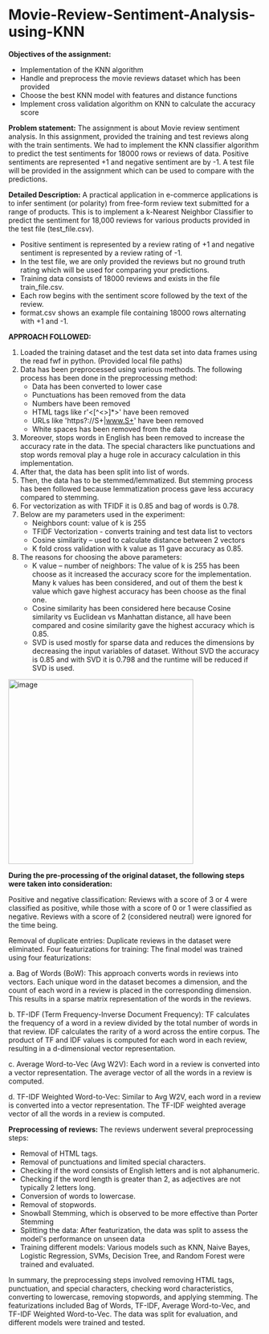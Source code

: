 # Movie-Review-Sentiment-Analysis-using-KNN

**Objectives of the assignment:**
- Implementation of the KNN algorithm
- Handle and preprocess the movie reviews dataset which has been provided
- Choose the best KNN model with features and distance functions
- Implement cross validation algorithm on KNN to calculate the accuracy score

**Problem statement:**
The assignment is about Movie review sentiment analysis. In this assignment, provided the training and test reviews along with the train sentiments. We had to implement the KNN classifier algorithm to predict the test sentiments for 18000 rows or reviews of data. Positive sentiments are represented +1 and negative sentiment are by -1. A test file will be provided in the assignment which can be used to compare with the predictions.

**Detailed Description:**
A practical application in e-commerce applications is to infer sentiment (or polarity) from free-form review text submitted for a range of products. This is to implement a k-Nearest Neighbor Classifier to predict the sentiment for 18,000 reviews for various products provided in the test file (test_file.csv). 
- Positive sentiment is represented by a review rating of +1 and negative sentiment is represented by a review rating of -1. 
- In the test file, we are only provided the reviews but no ground truth rating which will be used for comparing your predictions. 
- Training data consists of 18000 reviews and exists in the file train_file.csv. 
- Each row begins with the sentiment score followed by the text of the review.  
- format.csv shows an example file containing 18000 rows alternating with +1 and -1.

**APPROACH FOLLOWED:**
1. Loaded the training dataset and the test data set into data frames using the read fwf in python. (Provided local file paths)
2. Data has been preprocessed using various methods. The following process has been done in the preprocessing method:
    - Data has been converted to lower case
    - Punctuations has been removed from the data
    - Numbers have been removed
    - HTML tags like r'<[^<>]*>' have been removed
    - URLs like 'https?://S+|www.S+' have been removed
    - White spaces has been removed from the data
3. Moreover, stops words in English has been removed to increase the accuracy rate in the data. The special characters like punctuations and stop words removal play a huge role in accuracy calculation in this implementation.
4. After that, the data has been split into list of words.
5. Then, the data has to be stemmed/lemmatized. But stemming process has been followed because lemmatization process gave less accuracy compared to stemming.
6. For vectorization as with TFIDF it is 0.85 and bag of words is 0.78.
7. Below are my parameters used in the experiment:
    - Neighbors count: value of k is 255
    - TFIDF Vectorization - converts training and test data list to vectors
    - Cosine similarity – used to calculate distance between 2 vectors
    - K fold cross validation with k value as 11 gave accuracy as 0.85.
8. The reasons for choosing the above parameters:
    - K value – number of neighbors: The value of k is 255 has been choose as it increased the accuracy score for the implementation. Many k values       has been considered, and out of them the best k value which gave highest accuracy has been choose as the final one.
    - Cosine similarity has been considered here because Cosine similarity vs Euclidean vs Manhattan distance, all have been compared and cosine         similarity gave the highest accuracy which is 0.85.
    - SVD is used mostly for sparse data and reduces the dimensions by decreasing the input variables of dataset. Without SVD the accuracy is 0.85        and with SVD it is 0.798 and the runtime will be reduced if SVD is used.
  
  <img width="368" alt="image" src="https://github.com/sanjana-govindu/Movie-Review-Sentiment-Analysis-using-KNN/assets/54507596/70a910e1-d6da-4fdd-a75b-7210f3d682bc">
  
  
  
**During the pre-processing of the original dataset, the following steps were taken into consideration:**

Positive and negative classification: Reviews with a score of 3 or 4 were classified as positive, while those with a score of 0 or 1 were classified as negative. Reviews with a score of 2 (considered neutral) were ignored for the time being. 

Removal of duplicate entries: Duplicate reviews in the dataset were eliminated. Four featurizations for training: The final model was trained using four featurizations:

a. Bag of Words (BoW): This approach converts words in reviews into vectors. Each unique word in the dataset becomes a dimension, and the count of each word in a review is placed in the corresponding dimension. This results in a sparse matrix representation of the words in the reviews.

b. TF-IDF (Term Frequency-Inverse Document Frequency): TF calculates the frequency of a word in a review divided by the total number of words in that review. IDF calculates the rarity of a word across the entire corpus. The product of TF and IDF values is computed for each word in each review, resulting in a d-dimensional vector representation.

c. Average Word-to-Vec (Avg W2V): Each word in a review is converted into a vector representation. The average vector of all the words in a review is computed.

d. TF-IDF Weighted Word-to-Vec: Similar to Avg W2V, each word in a review is converted into a vector representation. The TF-IDF weighted average vector of all the words in a review is computed.

**Preprocessing of reviews:** The reviews underwent several preprocessing steps:

- Removal of HTML tags.
- Removal of punctuations and limited special characters.
- Checking if the word consists of English letters and is not alphanumeric.
- Checking if the word length is greater than 2, as adjectives are not typically 2 letters long.
- Conversion of words to lowercase.
- Removal of stopwords.
- Snowball Stemming, which is observed to be more effective than Porter Stemming
- Splitting the data: After featurization, the data was split to assess the model's performance on unseen data
- Training different models: Various models such as KNN, Naive Bayes, Logistic Regression, SVMs, Decision Tree, and Random Forest were trained and evaluated.

In summary, the preprocessing steps involved removing HTML tags, punctuation, and special characters, checking word characteristics, converting to lowercase, removing stopwords, and applying stemming. The featurizations included Bag of Words, TF-IDF, Average Word-to-Vec, and TF-IDF Weighted Word-to-Vec. The data was split for evaluation, and different models were trained and tested.


